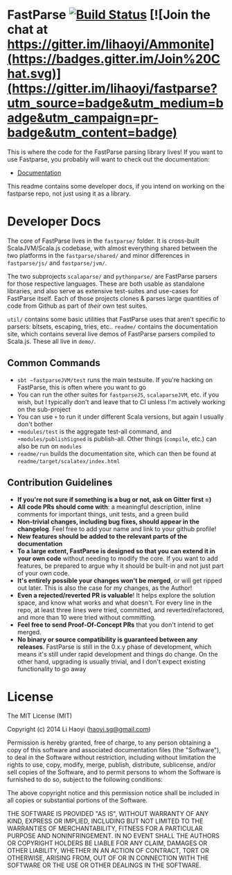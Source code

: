 FastParse [![Build Status](https://travis-ci.org/lihaoyi/fastparse.svg?branch=master)](https://travis-ci.org/lihaoyi/fastparse) [![Join the chat at https://gitter.im/lihaoyi/Ammonite](https://badges.gitter.im/Join%20Chat.svg)](https://gitter.im/lihaoyi/fastparse?utm_source=badge&utm_medium=badge&utm_campaign=pr-badge&utm_content=badge)
=========

This is where the code for the FastParse parsing library lives! If you want
to use Fastparse, you probably will want to check out the documentation:

- [Documentation](http://lihaoyi.github.io/fastparse)

This readme contains some developer docs, if you intend on working on the fastparse repo, not just using it as a library.

Developer Docs
==============

The core of FastParse lives in the `fastparse/` folder. It is cross-built ScalaJVM/Scala.js codebase, with almost everything shared between the two platforms in the `fastparse/shared/` and minor differences in `fastparse/js/` and `fastparse/jvm/`.

The two subprojects `scalaparse/` and `pythonparse/` are FastParse parsers for those respective languages. These are both usable as standalone libraries, and also serve as extensive test-suites and use-cases for FastParse itself. Each of those projects clones & parses large quantities of code from Github as part of *their* own test suites.

`util/` contains some basic utilities that FastParse uses that aren't specific to parsers: bitsets, escaping, tries, etc.. `readme/` contains the documentation site, which contains several live demos of FastParse parsers compiled to Scala.js. These all live in `demo/`.

Common Commands
---------------

- `sbt ~fastparseJVM/test` runs the main testsuite. If you're hacking on FastParse, this is often where you want to go
- You can run the other suites for `fastparseJS`, `scalaparseJVM`, etc. if you wish, but I typically don't and leave that to CI unless I'm actively working on the sub-project
- You can use `+` to run it under different Scala versions, but again I usually don't bother
- `+modules/test` is the aggregate test-all command, and `+modules/publishSigned` is publish-all. Other things (`compile`, etc.) can also be run on `modules`
- `readme/run` builds the documentation site, which can then be found at `readme/target/scalatex/index.html`

Contribution Guidelines
-----------------------

- **If you're not sure if something is a bug or not, ask on Gitter first =)**
- **All code PRs should come with**: a meaningful description, inline comments for important things, unit tests, and a green build
- **Non-trivial changes, including bug fixes, should appear in the changelog**. Feel free to add your name and link to your github profile!
- **New features should be added to the relevant parts of the documentation**
- **To a large extent, FastParse is designed so that you can extend it in your own code** without needing to modify the core. If you want to add features, be prepared to argue why it should be built-in and not just part of your own code.
- **It's entirely possible your changes won't be merged**, or will get ripped out later. This is also the case for my changes, as the Author!
- **Even a rejected/reverted PR is valuable**! It helps explore the solution space, and know what works and what doesn't. For every line in the repo, at least three lines were tried, committed, and reverted/refactored, and more than 10 were tried without committing.
- **Feel free to send Proof-Of-Concept PRs** that you don't intend to get merged.
- **No binary or source compatibility is guaranteed between any releases**. FastParse is still in the 0.x.y phase of development, which means it's still under rapid development and things do change. On the other hand, upgrading is usually trivial, and I don't expect existing functionality to go away

License
=======

The MIT License (MIT)

Copyright (c) 2014 Li Haoyi (haoyi.sg@gmail.com)

Permission is hereby granted, free of charge, to any person obtaining a copy
of this software and associated documentation files (the "Software"), to deal
in the Software without restriction, including without limitation the rights
to use, copy, modify, merge, publish, distribute, sublicense, and/or sell
copies of the Software, and to permit persons to whom the Software is
furnished to do so, subject to the following conditions:

The above copyright notice and this permission notice shall be included in
all copies or substantial portions of the Software.

THE SOFTWARE IS PROVIDED "AS IS", WITHOUT WARRANTY OF ANY KIND, EXPRESS OR
IMPLIED, INCLUDING BUT NOT LIMITED TO THE WARRANTIES OF MERCHANTABILITY,
FITNESS FOR A PARTICULAR PURPOSE AND NONINFRINGEMENT. IN NO EVENT SHALL THE
AUTHORS OR COPYRIGHT HOLDERS BE LIABLE FOR ANY CLAIM, DAMAGES OR OTHER
LIABILITY, WHETHER IN AN ACTION OF CONTRACT, TORT OR OTHERWISE, ARISING FROM,
OUT OF OR IN CONNECTION WITH THE SOFTWARE OR THE USE OR OTHER DEALINGS IN
THE SOFTWARE.
